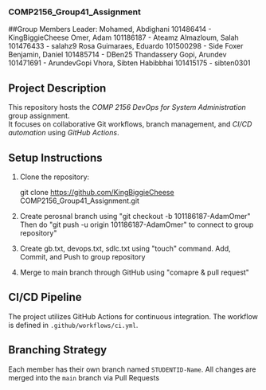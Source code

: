 ### COMP2156_Group41_Assignment ###

##Group Members
Leader: Mohamed, Abdighani         101486414 - KingBiggieCheese
        Omer, Adam                 101186187 - Ateamz
        Almazloum, Salah           101476433 - salahz9
        Rosa Guimaraes, Eduardo    101500298 - Side Foxer
        Benjamin, Daniel           101485714 - DBen25
        Thandassery Gopi, Arundev  101471691 - ArundevGopi
        Vhora, Sibten Habibbhai    101415175 - sibten0301


## Project Description ##
This repository hosts the *COMP 2156 DevOps for System Administration* group assignment.  
It focuses on collaborative Git workflows, branch management, and *CI/CD automation* using *GitHub Actions*.

## Setup Instructions  
1. Clone the repository:  
   
   git clone https://github.com/KingBiggieCheese COMP2156_Group41_Assignment.git

2. Create perosnal branch using "git checkout -b 101186187-AdamOmer"
   Then do "git push -u origin 101186187-AdamOmer" to connect to group repository"

3. Create gb.txt, devops.txt, sdlc.txt using "touch" command.
   Add, Commit, and Push to group repository

4. Merge to main branch through GitHub using "comapre & pull request"

## CI/CD Pipeline 
The project utilizes GitHub Actions for continuous integration. The workflow is defined in `.github/workflows/ci.yml`. 

## Branching Strategy 
Each member has their own branch named `STUDENTID-Name`. All changes are 
merged into the `main` branch via Pull Requests


